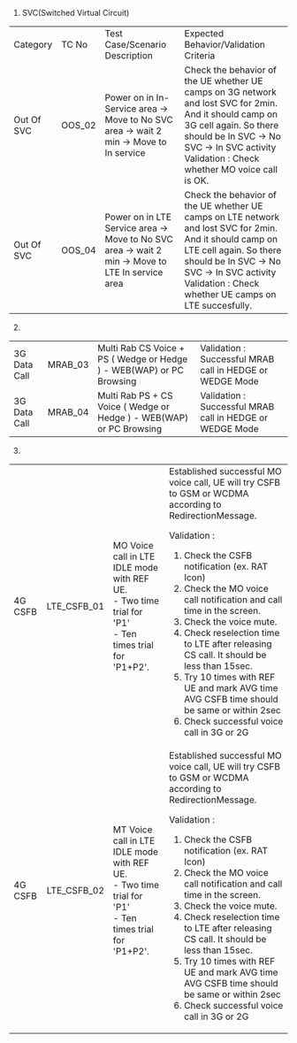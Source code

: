 1. SVC(Switched Virtual Circuit) 
<table>
<tr><td>Category</td><td>TC No</td><td>Test Case/Scenario Description</td><td>Expected Behavior/Validation Criteria</td></tr>
<tr><td>Out Of SVC</td><td>OOS_02</td><td>Power on in In-Service area -> Move to No SVC area -> wait 2 min -> Move to In service</td><td>Check the behavior of the UE whether UE camps on 3G network and lost SVC for 2min. And it should camp on 3G cell again. 
So there should be In SVC -> No SVC -> In SVC activity <br>Validation : Check whether MO voice call  is OK. </td></tr>
<tr><td>Out Of SVC</td><td>OOS_04</td><td>Power on in LTE Service area -> Move to No SVC area -> wait 2 min -> Move to LTE In service area</td><td>Check the behavior of the UE whether UE camps on LTE network and lost SVC for 2min. And it should camp on LTE cell again. 
So there should be In SVC -> No SVC -> In SVC activity<br>Validation : Check whether UE camps on LTE succesfully.</td></tr>
</table>


2.
<table>
<tr><td>3G Data Call</td><td>MRAB_03</td><td>Multi Rab  CS Voice  + PS  ( Wedge or Hedge )
- WEB(WAP) or PC Browsing</td><td>Validation : Successful MRAB call in HEDGE or WEDGE Mode</td></tr>
<tr><td>3G Data Call</td><td>MRAB_04</td><td>Multi Rab  PS  +  CS Voice  ( Wedge or Hedge )
- WEB(WAP) or PC Browsing</td><td>Validation : Successful MRAB call in HEDGE or WEDGE Mode</td></tr>
</table>


3.

<table>
<tr><td>4G CSFB</td><td>LTE_CSFB_01</td><td>MO Voice call in LTE IDLE mode with REF UE.<br>
- Two time trial for 'P1'<br>
- Ten times trial for 'P1+P2'.</td><td>Established successful MO voice call, UE will try CSFB to GSM or WCDMA according to RedirectionMessage.

Validation : 
 1) Check the CSFB notification (ex. RAT Icon)
 2) Check the MO voice call notification and call time in the screen.
 3) Check the voice mute. 
 4) Check reselection time to LTE after releasing CS call.
     It should be less than 15sec.
 5) Try 10 times with REF UE and mark AVG time
     AVG CSFB time should be same or within 2sec
 1) Check successful voice call in 3G or 2G</td></tr>
<tr><td>4G CSFB</td><td>LTE_CSFB_02</td><td>MT Voice call in LTE IDLE mode with REF UE.<br>
- Two time trial for 'P1'<br>
- Ten times trial for 'P1+P2'.</td><td>Established successful MO voice call, UE will try CSFB to GSM or WCDMA according to RedirectionMessage.

Validation : 
 1) Check the CSFB notification (ex. RAT Icon)
 2) Check the MO voice call notification and call time in the screen.
 3) Check the voice mute.
 4) Check reselection time to LTE after releasing CS call.
     It should be less than 15sec.
 5) Try 10 times with REF UE and mark AVG time
     AVG CSFB time should be same or within 2sec
 1) Check successful voice call in 3G or 2G</td></tr>
</table>
